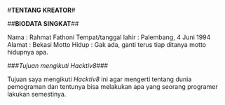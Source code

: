 #**TENTANG KREATOR**#

##**BIODATA SINGKAT**## 

Nama : Rahmat Fathoni
Tempat/tanggal lahir : Palembang, 4 Juni 1994
Alamat : Bekasi
Motto Hidup : Gak ada, ganti terus tiap ditanya motto hidupnya apa.

###*Tujuan mengikuti Hacktiv8*###

Tujuan saya mengikuti *Hacktiv8* ini agar mengerti tentang dunia pemograman dan tentunya bisa melakukan apa yang seorang programer lakukan semestinya. 